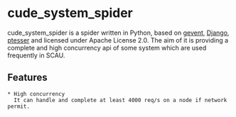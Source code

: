 cude_system_spider
==================

cude_system_spider is a spider written in Python, based on [gevent][1], [Django][2], [ptesser][3] and licensed under Apache License 2.0.
The aim of it is providing a complete and high concurrency api of some system which are used frequently in SCAU.

Features
--------
	* High concurrency
	  It can handle and complete at least 4000 req/s on a node if network permit.

[1]: http://www.gevent.org/ "gevent"
[2]: https://www.djangoproject.com/ "Django"
[3]: https://code.google.com/p/pytesser/ "ptesser"
[4]: mailto:haosdent@gmail.com "haosdent@gmail.com"
